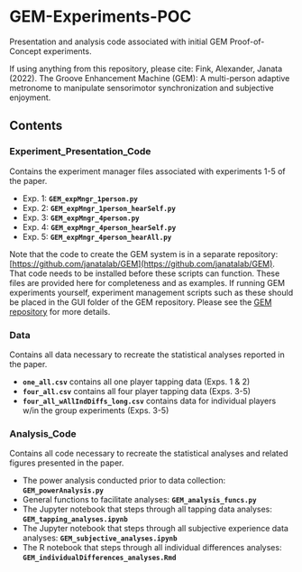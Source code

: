 # GEM-Experiments-POC
Presentation and analysis code associated with initial GEM Proof-of-Concept experiments.

If using anything from this repository, please cite:
Fink, Alexander, Janata (2022). The Groove Enhancement Machine (GEM): A multi-person adaptive metronome to manipulate sensorimotor synchronization and subjective enjoyment.

## Contents

### Experiment_Presentation_Code
Contains the experiment manager files associated with experiments 1-5 of the paper.
- Exp. 1: **`GEM_expMngr_1person.py`**
- Exp. 2: **`GEM_expMngr_1person_hearSelf.py`**
- Exp. 3: **`GEM_expMngr_4person.py`**
- Exp. 4: **`GEM_expMngr_4person_hearSelf.py`**
- Exp. 5: **`GEM_expMngr_4person_hearAll.py`**

Note that the code to create the GEM system is in a separate repository: [https://github.com/janatalab/GEM](https://github.com/janatalab/GEM). That code needs to be installed before these scripts can function. These files are provided here for completeness and as examples. If running GEM experiments yourself, experiment management scripts such as these should be placed in the GUI folder of the GEM repository. Please see the [GEM repository](https://github.com/janatalab/GEM) for more details.   


### Data
Contains all data necessary to recreate the statistical analyses reported in the paper.
- **`one_all.csv`** contains all one player tapping data (Exps. 1 & 2)
- **`four_all.csv`** contains all four player tapping data (Exps. 3-5)
- **`four_all_wAllIndDiffs_long.csv`** contains data for individual players w/in the group experiments (Exps. 3-5)


### Analysis_Code
Contains all code necessary to recreate the statistical analyses and related figures presented in the paper.
- The power analysis conducted prior to data collection: **`GEM_powerAnalysis.py`**
- General functions to facilitate analyses: **`GEM_analysis_funcs.py`**
- The Jupyter notebook that steps through all tapping data analyses: **`GEM_tapping_analyses.ipynb`**
- The Jupyter notebook that steps through all subjective experience data analyses: **`GEM_subjective_analyses.ipynb`**
- The R notebook that steps through all individual differences analyses: **`GEM_individualDifferences_analyses.Rmd`**
